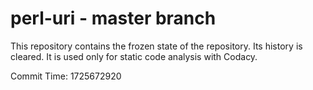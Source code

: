 # perl-uri - master branch

This repository contains the frozen state of the repository.
Its history is cleared. It is used only for static code
analysis with Codacy.

Commit Time: 1725672920